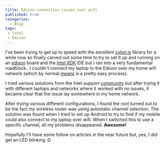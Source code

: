 ```yaml
---
title: Edison connection issues over wifi
published: true
categories:
  - Blog
tags: 
 - Intel
 - Edison
---
```


I've been trying to get up to speed with the excellent [cylon.js](http://cylonjs.com/) library for a while now so finally carved out some time to try to set it up and running on an [edison](http://www.intel.co.uk/content/www/uk/en/do-it-yourself/edison.html) board and the [Intel XDK](https://software.intel.com/en-us/html5/xdk-iot) IDE but I ran into a very fundamental roadblock...I couldn't connect my laptop to the Edison over my home wifi network (which by normal [means](https://github.com/mashery/edison-guides/wiki/Intel-Edison-Wi-Fi-Guide) is a pretty easy process).

I tried various solutions from the Intel support [community](https://communities.intel.com/) but after trying it with different laptops and networks where it worked with no issues, it became clear that the issue lay somewhere in my home network.

After trying various different configurations, I found the root turned out to be the fact my wireless router was using automatic channel selection. The solution was found when I tried to set up Airdroid to try to find if my mobile could also connect to my laptop over wifi. When I switched this to use a specific channel, all my problems disappeared. __Awesome!__

Hopefully I'll have some follow on articles in the near future but, yes, I did get an LED blinking :D